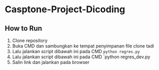 # Casptone-Project-Dicoding

## How to Run

1. Clone repository
2. Buka CMD dan sambungkan ke tempat penyimpanan file clone tadi
3. Lalu jalankan script dibawah ini pada CMD `python regres.py`
4. Lalu jalankan script dibawah ini pada CMD `python regres_dev.py
5. Salin link dan jalankan pada browser